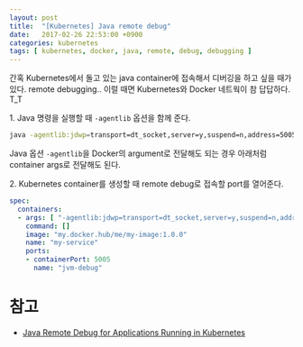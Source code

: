 ```yaml
---
layout: post
title:  "[Kubernetes] Java remote debug"
date:   2017-02-26 22:53:00 +0900
categories: kubernetes
tags: [ kubernetes, docker, java, remote, debug, debugging ]
---
```


간혹 Kubernetes에서 돌고 있는 java container에 접속해서 디버깅을 하고 싶을 때가 있다. remote debugging.. 이럴 때면 Kubernetes와 Docker 네트웍이 참 답답하다. T_T

1\. Java 명령을 실행할 때 `-agentlib` 옵션을 함께 준다.

```bash
java -agentlib:jdwp=transport=dt_socket,server=y,suspend=n,address=5005 MyApp
```

Java 옵션 `-agentlib`을 Docker의 argument로 전달해도 되는 경우 아래처럼 container args로 전달해도 된다.

2\. Kubernetes container를 생성할 때 remote debug로 접속할 port를 열어준다.

```yaml
spec:
  containers:
  - args: [ "-agentlib:jdwp=transport=dt_socket,server=y,suspend=n,address=5005" ]
    command: []
    image: "my.docker.hub/me/my-image:1.0.0"
    name: "my-service"
    ports:
    - containerPort: 5005
      name: "jvm-debug"
```

# 참고
- [Java Remote Debug for Applications Running in Kubernetes](http://blog.christianposta.com/kubernetes/java-remote-debug-for-applications-running-in-kubernetes/)
